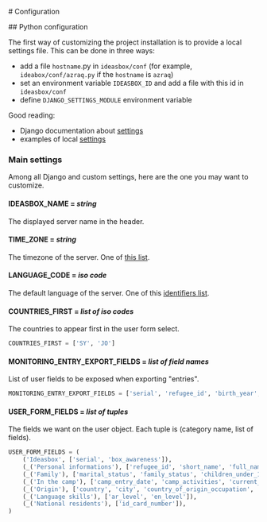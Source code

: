 # Configuration

## Python configuration

The first way of customizing the project installation is to provide a local
settings file.
This can be done in three ways:

- add a file `hostname`.py in `ideasbox/conf` (for example, `ideabox/conf/azraq.py`
  if the `hostname` is `azraq`)
- set an environment variable `IDEASBOX_ID` and add a file with this id in `ideasbox/conf`
- define `DJANGO_SETTINGS_MODULE` environment variable

Good reading:
- Django documentation about [settings](https://docs.djangoproject.com/en/1.8/ref/settings/)
- examples of local [settings](https://github.com/ideas-box/ideasbox.lan/tree/master/ideasbox/conf)

### Main settings

Among all Django and custom settings, here are the one you may want to customize.

#### IDEASBOX_NAME = *string*

The displayed server name in the header.

#### TIME_ZONE = *string*

The timezone of the server. One of [this list](https://en.wikipedia.org/wiki/List_of_tz_database_time_zones).

#### LANGUAGE_CODE = *iso code*

The default language of the server. One of this [identifiers list](http://www.i18nguy.com/unicode/language-identifiers.html).

#### COUNTRIES_FIRST = *list of iso codes*

The countries to appear first in the user form select.

```python
COUNTRIES_FIRST = ['SY', 'JO']
```

#### MONITORING_ENTRY_EXPORT_FIELDS = *list of field names*

List of user fields to be exposed when exporting "entries".

```python
MONITORING_ENTRY_EXPORT_FIELDS = ['serial', 'refugee_id', 'birth_year', 'gender']
```

#### USER_FORM_FIELDS = *list of tuples*

The fields we want on the user object. Each tuple is (category name, list of fields).

```python
USER_FORM_FIELDS = (
    ('Ideasbox', ['serial', 'box_awareness']),
    (_('Personal informations'), ['refugee_id', 'short_name', 'full_name', 'latin_name', 'birth_year', 'gender']),  # noqa
    (_('Family'), ['marital_status', 'family_status', 'children_under_12', 'children_under_18', 'children_above_18']),  # noqa
    (_('In the camp'), ['camp_entry_date', 'camp_activities', 'current_occupation', 'camp_address']),  # noqa
    (_('Origin'), ['country', 'city', 'country_of_origin_occupation', 'school_level', 'is_sent_to_school']),  # noqa
    (_('Language skills'), ['ar_level', 'en_level']),
    (_('National residents'), ['id_card_number']),
)
```
